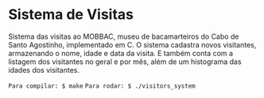 # Sistema de Visitas

Sistema das visitas ao MOBBAC, museu de bacamarteiros do Cabo de Santo Agostinho, implementado em C. O sistema cadastra novos visitantes, armazenando o nome, idade e data da visita. E também conta com a listagem dos visitantes no geral e por mês, além de um histograma das idades dos visitantes.

``Para compilar: $ make``
``Para rodar: $ ./visitors_system``
